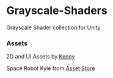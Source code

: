 # Grayscale-Shaders
Grayscale Shader collection for Unity

### Assets

2D and UI Assets by [Kenny](https://www.kenney.nl/assets)

Space Robot Kyle from [Asset Store](https://assetstore.unity.com/packages/3d/characters/robots/space-robot-kyle-4696)